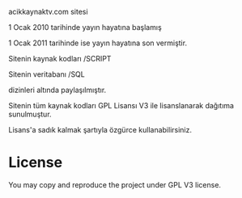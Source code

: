 acikkaynaktv.com sitesi 

1 Ocak 2010 tarihinde yayın hayatına başlamış 

1 Ocak 2011 tarihinde ise yayın hayatına son vermiştir.

Sitenin kaynak kodları 	/SCRIPT

Sitenin veritabanı 		/SQL

dizinleri altında paylaşılmıştır.

Sitenin tüm kaynak kodları GPL Lisansı V3 ile lisanslanarak dağıtıma sunulmuştur.

Lisans'a sadık kalmak şartıyla özgürce kullanabilirsiniz.

# License
You may copy and reproduce the project under GPL V3 license.
